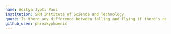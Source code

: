 ```yaml
---
name: Aditya Jyoti Paul
institution: SRM Institute of Science and Technology
quote: Is there any difference between falling and flying if there's no ground to hit?
github_user: phreakyphoenix
---
```

